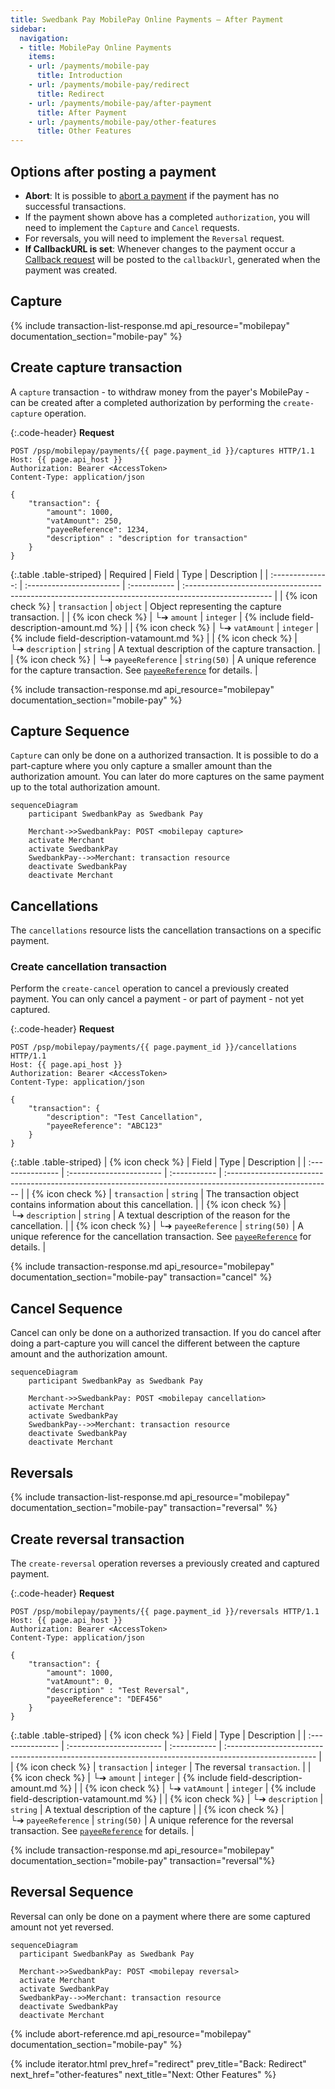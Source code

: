 ```yaml
---
title: Swedbank Pay MobilePay Online Payments – After Payment
sidebar:
  navigation:
  - title: MobilePay Online Payments
    items:
    - url: /payments/mobile-pay
      title: Introduction
    - url: /payments/mobile-pay/redirect
      title: Redirect
    - url: /payments/mobile-pay/after-payment
      title: After Payment
    - url: /payments/mobile-pay/other-features
      title: Other Features
---
```


## Options after posting a payment

*   **Abort**: It is possible to [abort a payment][abort]
    if the payment has no successful transactions.
*   If the payment shown above has a completed `authorization`,
    you will need to implement the `Capture` and `Cancel` requests.
*   For reversals, you will need to implement the `Reversal` request.
*   **If CallbackURL is set**: Whenever changes to the payment occur
    a [Callback request][technical-reference-callback] will be posted to
    the `callbackUrl`, generated when the payment was created.

## Capture

{% include transaction-list-response.md api_resource="mobilepay"
documentation_section="mobile-pay" %}

## Create capture transaction

A `capture` transaction - to withdraw money from the payer's MobilePay - can be
created after a completed authorization by performing the `create-capture`
operation.

{:.code-header}
**Request**

```http
POST /psp/mobilepay/payments/{{ page.payment_id }}/captures HTTP/1.1
Host: {{ page.api_host }}
Authorization: Bearer <AccessToken>
Content-Type: application/json

{
    "transaction": {
        "amount": 1000,
        "vatAmount": 250,
        "payeeReference": 1234,
        "description" : "description for transaction"
    }
}
```

{:.table .table-striped}
|     Required     | Field                    | Type         | Description                                                                                          |
| :--------------: | :----------------------- | :----------- | :--------------------------------------------------------------------------------------------------- |
| {% icon check %}︎ | `transaction`            | `object`     | Object representing the capture transaction.                                                         |
| {% icon check %}︎ | └➔&nbsp;`amount`         | `integer`    | {% include field-description-amount.md %}                                                            |
| {% icon check %}︎ | └➔&nbsp;`vatAmount`      | `integer`    | {% include field-description-vatamount.md %}                                                         |
| {% icon check %}︎ | └➔&nbsp;`description`    | `string`     | A textual description of the capture transaction.                                                    |
| {% icon check %}︎ | └➔&nbsp;`payeeReference` | `string(50)` | A unique reference for the capture transaction. See [`payeeReference`][payee-reference] for details. |

{% include transaction-response.md api_resource="mobilepay" documentation_section="mobile-pay" %}

## Capture Sequence

`Capture` can only be done on a authorized transaction.
It is possible to do a part-capture where you only capture a smaller amount
than the authorization amount.
You can later do more captures on the same payment up to the total
authorization amount.

```mermaid
sequenceDiagram
    participant SwedbankPay as Swedbank Pay

    Merchant->>SwedbankPay: POST <mobilepay capture>
    activate Merchant
    activate SwedbankPay
    SwedbankPay-->>Merchant: transaction resource
    deactivate SwedbankPay
    deactivate Merchant
```

## Cancellations

The `cancellations` resource lists the cancellation transactions on a
specific payment.

### Create cancellation transaction

Perform the `create-cancel` operation to cancel a previously created payment.
You can only cancel a payment - or part of payment - not yet captured.

{:.code-header}
**Request**

```http
POST /psp/mobilepay/payments/{{ page.payment_id }}/cancellations HTTP/1.1
Host: {{ page.api_host }}
Authorization: Bearer <AccessToken>
Content-Type: application/json

{
    "transaction": {
        "description": "Test Cancellation",
        "payeeReference": "ABC123"
    }
}
```

{:.table .table-striped}
| {% icon check %}︎ | Field                    | Type         | Description                                                                                               |
| :--------------- | :----------------------- | :----------- | :-------------------------------------------------------------------------------------------------------- |
| {% icon check %}︎ | `transaction`            | `string`     | The transaction object contains information about this cancellation.                                      |
| {% icon check %}︎ | └➔&nbsp;`description`    | `string`     | A textual description of the reason for the cancellation.                                                 |
| {% icon check %}︎ | └➔&nbsp;`payeeReference` | `string(50)` | A unique reference for the cancellation transaction. See [`payeeReference`][payee-reference] for details. |

{% include transaction-response.md api_resource="mobilepay"
documentation_section="mobile-pay" transaction="cancel" %}

## Cancel Sequence

Cancel can only be done on a authorized transaction.
If you do cancel after doing a part-capture you will cancel the different
between the capture amount and the authorization amount.

```mermaid
sequenceDiagram
    participant SwedbankPay as Swedbank Pay

    Merchant->>SwedbankPay: POST <mobilepay cancellation>
    activate Merchant
    activate SwedbankPay
    SwedbankPay-->>Merchant: transaction resource
    deactivate SwedbankPay
    deactivate Merchant
```

## Reversals

{% include transaction-list-response.md api_resource="mobilepay" documentation_section="mobile-pay"
transaction="reversal" %}

## Create reversal transaction

The `create-reversal` operation reverses a previously created and
captured payment.

{:.code-header}
**Request**

```http
POST /psp/mobilepay/payments/{{ page.payment_id }}/reversals HTTP/1.1
Host: {{ page.api_host }}
Authorization: Bearer <AccessToken>
Content-Type: application/json

{
    "transaction": {
        "amount": 1000,
        "vatAmount": 0,
        "description" : "Test Reversal",
        "payeeReference": "DEF456"
    }
}
```

{:.table .table-striped}
| {% icon check %}︎ | Field                    | Type         | Description                                                                                           |
| :--------------- | :----------------------- | :----------- | :---------------------------------------------------------------------------------------------------- |
| {% icon check %}︎ | `transaction`            | `integer`    | The reversal `transaction`.                                                                           |
| {% icon check %}︎ | └➔&nbsp;`amount`         | `integer`    | {% include field-description-amount.md %}                                                             |
| {% icon check %}︎ | └➔&nbsp;`vatAmount`      | `integer`    | {% include field-description-vatamount.md %}                                                          |
| {% icon check %}︎ | └➔&nbsp;`description`    | `string`     | A textual description of the capture                                                                  |
| {% icon check %}︎ | └➔&nbsp;`payeeReference` | `string(50)` | A unique reference for the reversal transaction. See [`payeeReference`][payee-reference] for details. |

{% include transaction-response.md api_resource="mobilepay"
documentation_section="mobile-pay" transaction="reversal"%}

## Reversal Sequence

Reversal can only be done on a payment where there are some
captured amount not yet reversed.

```mermaid
sequenceDiagram
  participant SwedbankPay as Swedbank Pay

  Merchant->>SwedbankPay: POST <mobilepay reversal>
  activate Merchant
  activate SwedbankPay
  SwedbankPay-->>Merchant: transaction resource
  deactivate SwedbankPay
  deactivate Merchant
```

{% include abort-reference.md api_resource="mobilepay"
documentation_section="mobile-pay" %}

{% include iterator.html prev_href="redirect"
                         prev_title="Back: Redirect"
                         next_href="other-features"
                         next_title="Next: Other Features" %}

[authorization]: /payments/mobile-pay/redirect#type-of-authorization-intent
[mobilepay-cancel]: /payments/mobile-pay/other-features#cancel-sequence
[mobilepay-capture]: /payments/mobile-pay/other-features#capture-sequence
[mobilepay-reversal]: /payments/mobile-pay/other-features#reversal-sequence
[payee-reference]: /payments/mobile-pay/other-features#payee-reference
[abort]: /payments/mobile-pay/after-payment#abort
[technical-reference-callback]: /payments/mobile-pay/other-features#callback
[technical-reference-payeeReference]: /payments/mobile-pay/other-features#payee-reference
[transaction-resource]: /payments/mobile-pay/other-features#transactions
